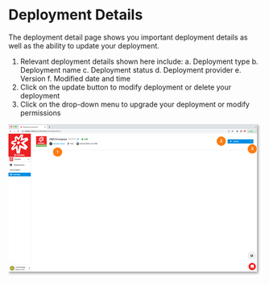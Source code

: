 # Deployment Details

The deployment detail page shows you important deployment details as well as the ability to update your deployment.
1. Relevant deployment details shown here include:
    a. Deployment type
    b. Deployment name
    c. Deployment status
    d. Deployment provider
    e. Version
    f. Modified date and time
2. Click on the update button to modify deployment or delete your deployment
3. Click on the drop-down menu to upgrade your deployment or modify permissions

<a href="../../../images/infra-deployment-detail-lg.jpg" target="_blank"><img src="../../../images/infra-deployment-detail.jpg" style="margin: auto; display: block"></a>


